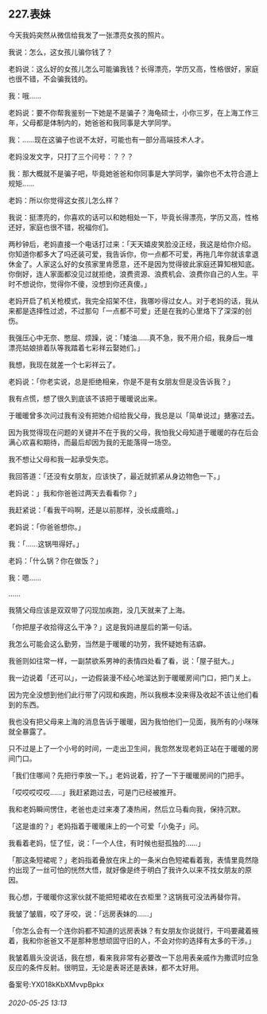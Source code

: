 ## 227.表妹
今天我妈突然从微信给我发了一张漂亮女孩的照片。


我说：怎么，这女孩儿骗你钱了？


老妈说：这么好的女孩儿怎么可能骗我钱？长得漂亮，学历又高，性格很好，家庭也很不错，不会骗我钱的。


我：哦……


老妈说：要不你帮我鉴别一下她是不是骗子？海龟硕士，小你三岁，在上海工作三年，父母都是体制内的，她爸爸和我同事是大学同学。


我：……现在这骗子也说不太好，可能也有一部分高端技术人才。


老妈没发文字，只打了三个问号：？？？


我：那大概就不是骗子吧，毕竟她爸爸和你同事是大学同学，骗你也不太符合道上规矩……


老妈：所以你觉得这女孩儿怎么样？


我说：挺漂亮的，你喜欢的话可以和她相处一下，毕竟长得漂亮，学历又高，性格还好，家庭也很不错，祝福你们。


两秒钟后，老妈直接一个电话打过来：「天天嬉皮笑脸没正经，我这是给你介绍。你知道你都多大了吗还装可爱，我告诉你，你一点都不可爱，再拖几年你就该拿退休金了。人家这么好的女孩家里肯愿意，还不是因为觉得彼此家庭还算知根知底。你倒好，连人家面都没见过就拒绝，浪费资源、浪费机会、浪费你自己的人生。平时不想说你，觉得你不傻，没想到你还真傻。」


老妈开启了机关枪模式，我完全招架不住，我哪吵得过女人。对于老妈的话，我从来都是选择性过滤，不过那句「一点都不可爱」还是在我的心里烙下了深深的创伤。


我强压心中无奈、憋屈、烦躁，说：「矮油……真不急，我不用介绍，我身后一堆漂亮姑娘排着队等我踏着七彩祥云娶她们。」


我想，我现在就差一个七彩祥云了。


老妈说：「你老实说，总是拒绝相亲，你是不是有女朋友但是没告诉我？」


我有点慌，想了很久到底该不该把于暖暖说出来。


于暖暖曾多次问过我有没有把她介绍给我父母，我总是以「简单说过」搪塞过去。


因为我觉得现在问题的关键并不在于我的父母，我怕我父母知道于暖暖的存在后会满心欢喜和期待，而最后却因为我的无能落得一场空。


我不想让父母和我一起承受失恋。


我回答道：「还没有女朋友，应该快了，最近就抓紧从身边物色一下。」


老妈说：」我和你爸爸过两天去看看你？」


我赶紧说：「看我干吗啊，还是以前那样，没长成鹿晗。」


老妈说：「你爸爸想你。」


我：「……这锅甩得好。」


老妈：「什么锅？你在做饭？」


我：嗯……


……


我猜父母应该是双双带了闪现加疾跑，没几天就来了上海。


「你把屋子收拾得这么干净？」这是我妈进屋后的第一句话。


我怎么可能会这么勤劳，当然是于暖暖的功劳，我怀疑她有洁癖。


我爸则如往常一样，一副禁欲系男神的表情四处看了看，说：「屋子挺大。」


我一边说着「还可以」，一边假装漫不经心地溜达到于暖暖房间门口，把门关上。


因为完全没想到他们此行带了闪现和疾跑，所以我根本没来得及收起不该让他们看到的东西。


我也没有把父母来上海的消息告诉于暖暖，因为我怕他们一见面，我所有的小咪咪就全暴露了。


只不过是上了一个小号的时间，一走出卫生间，我忽然发现老妈正站在于暖暖的房间门口。


「我们住哪间？先把行李放一下。」老妈说着，拧了一下于暖暖房间的门把手。


「哎哎哎哎哎……」我赶紧跑过去，可是门已经被推开。


我和老妈瞬间愣住，老爸也走过来凑了凑热闹，然后立马看向我，保持沉默。


「这是谁的？」老妈指着于暖暖床上的一个可爱「小兔子」问。


我看着老妈，怔了怔，说：「一个人住，有时候也挺孤独的……」


「那这条短裙呢？」老妈指着叠放在床上的一条米白色短裙看着我，表情里竟然隐约出现了一丝可怕的恍然大悟，就好像是终于明白了我许久以来不找女朋友的原因。


我心想，于暖暖你这家伙就不能把短裙收在衣柜里？这锅我可没法再替你背。


我皱了皱眉，咬了牙咬，说：「远房表妹的……」


「你怎么会有一个连你妈都不知道的远房表妹？有女朋友你说就行，干吗要藏着掖着，我和你爸爸又不是那种思想顽固守旧的人，不会对你的选择有太多的干涉。」


我皱着眉头没说话，我在想，看来我非常有必要改一下总用表亲戚作为撒谎时应急反应的条件反射。很明显，无论是表哥还是表妹，都不太好用。


备案号:YX018kKbXMvvpBpkx


###### 2020-05-25 13:13
